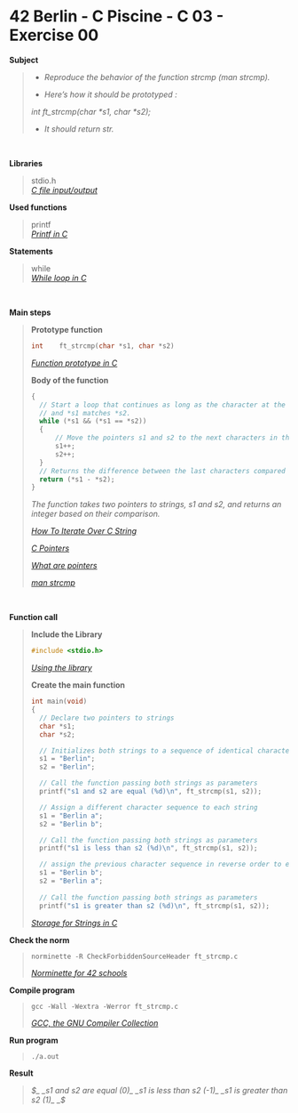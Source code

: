 # 42 Berlin - C Piscine - C 03 - Exercise 00

**Subject**
> * _Reproduce the behavior of the function strcmp (man strcmp)._   
>
> * _Here’s how it should be prototyped :_   
>
>_int ft_strcmp(char *s1, char *s2);_    
>
> * _It should return str._

<br>

**Libraries**        
>
>stdio.h    
>_[C file input/output](https://en.wikipedia.org/wiki/C_file_input/output)_
>

**Used functions**   
>
>printf   
>_[Printf in C](https://www.geeksforgeeks.org/printf-in-c/)_    

**Statements**
>
>while    
>_[While loop in C](https://www.geeksforgeeks.org/c-while-loop/?ref=lbp)_

<br>

**Main steps**
>
>**Prototype function**
>```c
>int	ft_strcmp(char *s1, char *s2)
>```  
>_[Function prototype in C](https://www.geeksforgeeks.org/function-prototype-in-c/)_  
>
>**Body of the function**
>```c
>{   
>	// Start a loop that continues as long as the character at the current position in s1 is not null (indicating end of string)   
>	// and *s1 matches *s2.   
>	while (*s1 && (*s1 == *s2))   
>	{
>		// Move the pointers s1 and s2 to the next characters in their respective strings   
>		s1++;   
>		s2++;   
>	}   
>	// Returns the difference between the last characters compared (*s1 and *s2)
>	return (*s1 - *s2);   
>}   
>```
>_The function takes two pointers to strings, s1 and s2, and returns an integer based on their comparison._    
>
>_[How To Iterate Over C String](https://dev.to/zirkelc/how-to-iterate-over-c-string-lcj)_  
>
>_[C Pointers](https://www.geeksforgeeks.org/c-pointers/)_    
>
>_[What are pointers](https://youtu.be/2ybLD6_2gKM?si=yLpSffSRbA60G3Se)_    
>
>_[man strcmp](https://www.man7.org/linux/man-pages/man3/strcmp.3.html)_    
>

<br>

**Function call**
>**Include the Library**
>```c
>#include <stdio.h>
>```
>_[Using the library](https://www.gnu.org/software/libc/manual/html_mono/libc.html#Using-the-Library)_
>
>**Create the main function**
>```c
>int main(void)
>{   
>	// Declare two pointers to strings    
>	char *s1;
>	char *s2;
>
>	// Initializes both strings to a sequence of identical characters
>	s1 = "Berlin";
>	s2 = "Berlin";
>
>	// Call the function passing both strings as parameters
>	printf("s1 and s2 are equal (%d)\n", ft_strcmp(s1, s2));
>
>	// Assign a different character sequence to each string
>	s1 = "Berlin a";
>	s2 = "Berlin b";
>
>	// Call the function passing both strings as parameters
>	printf("s1 is less than s2 (%d)\n", ft_strcmp(s1, s2));
>
>	// assign the previous character sequence in reverse order to each string respectively
>	s1 = "Berlin b";
>	s2 = "Berlin a";
>	
>	// Call the function passing both strings as parameters
>	printf("s1 is greater than s2 (%d)\n", ft_strcmp(s1, s2));
>```    
>_[Storage for Strings in C](https://www.geeksforgeeks.org/storage-for-strings-in-c/)_      

**Check the norm**
>```
>norminette -R CheckForbiddenSourceHeader ft_strcmp.c
>```
>_[Norminette for 42 schools](https://github.com/42School/norminette)_

**Compile program**
>```
>gcc -Wall -Wextra -Werror ft_strcmp.c
>```
>_[GCC, the GNU Compiler Collection](https://gcc.gnu.org)_

**Run program**
>```
>./a.out
>```

**Result**
>_$_    
>_s1 and s2 are equal (0)_   
>_s1 is less than s2 (-1)_   
>_s1 is greater than s2 (1)_     
>_$_   